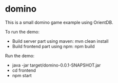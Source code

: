 # domino
This is a small domino game example using OrientDB.

To run the demo:

* Build server part using maven: mvn clean install
* Build frontend part using npm: npm build

Run the demo:


* java -jar target/domino-0.0.1-SNAPSHOT.jar
* cd frontend
* npm start
